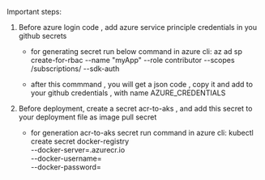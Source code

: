 Important steps:
1. Before azure login code , add azure service principle credentials in you github secrets
   - for generating secret run below command in azure cli:
        az ad sp create-for-rbac --name "myApp" --role contributor --scopes /subscriptions/<subscription-id> --sdk-auth

   - after this commmand , you will get a json code , copy it and add to your github credentials , with name AZURE_CREDENTIALS
  
 2. Before deployment, create a secret acr-to-aks , and add this secret to your deployment file as image pull secret
    - for generation acr-to-aks secret run command in azure cli:
          kubectl create secret docker-registry <secret-name> \
            --docker-server=<your-acr-name>.azurecr.io \
            --docker-username=<clientId> \
            --docker-password=<clientSecret> 
